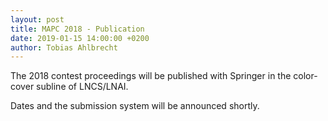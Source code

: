 ```yaml
---
layout: post
title: MAPC 2018 - Publication
date: 2019-01-15 14:00:00 +0200
author: Tobias Ahlbrecht
---
```


The 2018 contest proceedings will be published with Springer in the color-cover subline of LNCS/LNAI.

Dates and the submission system will be announced shortly.